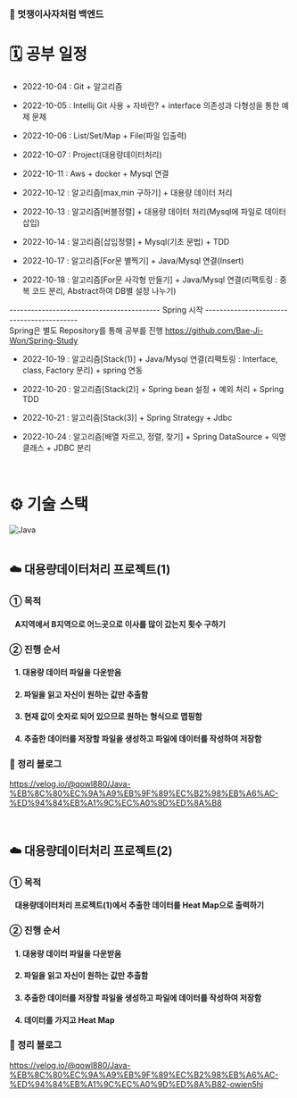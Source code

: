 ### 🦁 멋쟁이사자처럼 백엔드

# 🗓 공부 일정
- 2022-10-04 : Git + 알고리즘
  
- 2022-10-05 : Intellij Git 사용 + 자바란? + interface 의존성과 다형성을 통한 예제 문제

- 2022-10-06 : List/Set/Map + File(파일 입출력)

- 2022-10-07 : Project(대용량데이터처리)

- 2022-10-11 : Aws + docker + Mysql 연결
 
- 2022-10-12 : 알고리즘[max,min 구하기] + 대용량 데이터 처리

- 2022-10-13 : 알고리즘[버블정렬] + 대용량 데이터 처리(Mysql에 파일로 데이터 삽입)

- 2022-10-14 : 알고리즘[삽입정렬] + Mysql(기초 문법) + TDD

- 2022-10-17 : 알고리즘[For문 별찍기] + Java/Mysql 연결(Insert)

- 2022-10-18 : 알고리즘[For문 사각형 만들기] + Java/Mysql 연결(리팩토링 : 중복 코드 분리, Abstract하여 DB별 설정 나누기) 

------------------------------------------ Spring 시작 ------------------------------------------
<br>Spring은 별도 Repository를 통해 공부를 진행
https://github.com/Bae-Ji-Won/Spring-Study

- 2022-10-19 : 알고리즘[Stack(1)] + Java/Mysql 연결(리팩토링 : Interface, class, Factory 분리) + spring 연동

- 2022-10-20 : 알고리즘[Stack(2)] + Spring bean 설정 + 예외 처리 + Spring TDD

- 2022-10-21 : 알고리즘[Stack(3)] + Spring Strategy + Jdbc

- 2022-10-24 : 알고리즘[배열 자르고, 정렬, 찾기] + Spring DataSource + 익명클래스 + JDBC 분리
<br />

# ⚙️ 기술 스택
<div>
  <img alt="Java" src ="https://img.shields.io/badge/Java-#6DB33F.svg?&style=for-the-badge&logo=Java&logoColor=white"/>
</div>

<br />

## ☁️ 대용량데이터처리 프로젝트(1)
### ➀ 목적
#### &nbsp;&nbsp; A지역에서 B지역으로 어느곳으로 이사를 많이 갔는지 횟수 구하기

### ➁ 진행 순서
#### &nbsp;&nbsp; 1. 대용량 데이터 파일을 다운받음
#### &nbsp;&nbsp; 2. 파일을 읽고 자신이 원하는 값만 추출함
#### &nbsp;&nbsp; 3. 현재 값이 숫자로 되어 있으므로 원하는 형식으로 맵핑함
#### &nbsp;&nbsp; 4. 추출한 데이터를 저장할 파일을 생성하고 파일에 데이터를 작성하여 저장함

### 📗 정리 블로그
https://velog.io/@qowl880/Java-%EB%8C%80%EC%9A%A9%EB%9F%89%EC%B2%98%EB%A6%AC-%ED%94%84%EB%A1%9C%EC%A0%9D%ED%8A%B8


<br>

## ☁️ 대용량데이터처리 프로젝트(2)
### ➀ 목적
#### &nbsp;&nbsp; 대용량데이터처리 프로젝트(1)에서 추출한 데이터를 Heat Map으로 출력하기

### ➁ 진행 순서
#### &nbsp;&nbsp; 1. 대용량 데이터 파일을 다운받음
#### &nbsp;&nbsp; 2. 파일을 읽고 자신이 원하는 값만 추출함
#### &nbsp;&nbsp; 3. 추출한 데이터를 저장할 파일을 생성하고 파일에 데이터를 작성하여 저장함
#### &nbsp;&nbsp; 4. 데이터를 가지고 Heat Map

### 📗 정리 블로그
https://velog.io/@qowl880/Java-%EB%8C%80%EC%9A%A9%EB%9F%89%EC%B2%98%EB%A6%AC-%ED%94%84%EB%A1%9C%EC%A0%9D%ED%8A%B82-owien5hj

